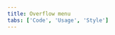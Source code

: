 ```yaml
---
title: Overflow menu
tabs: ['Code', 'Usage', 'Style']
---
```


<component
    name="Overflow Menu"
    component="overflow-menu"
    variation="overflow-menu"
    experimental="true"
    hasReactVersion="true"
    hasVueVersion="overflowmenu--default"
    >
</component>
<component-docs component="overflow-menu" experimental="true"></component-docs>
